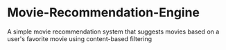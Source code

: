 # Movie-Recommendation-Engine
A simple movie recommendation system that suggests movies based on a user's favorite movie using content-based filtering 
